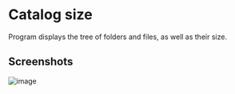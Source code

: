 # Catalog size
Program displays the tree of folders and files, as well as their size.

## Screenshots
![image](https://user-images.githubusercontent.com/25175490/46512919-ec324a80-c85e-11e8-8522-5b4a42e4befe.png)
